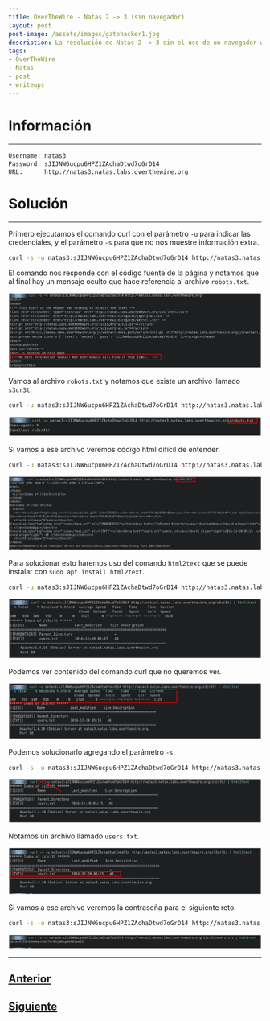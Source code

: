 ```yaml
---
title: OverTheWire - Natas 2 -> 3 (sin navegador)
layout: post
post-image: /assets/images/gatohacker1.jpg 
description: La resolución de Natas 2 -> 3 sin el uso de un navegador web.
tags:
- OverTheWire
- Natas
- post
- writeups
---
```

# Información
---

```
Username: natas3
Password: sJIJNW6ucpu6HPZ1ZAchaDtwd7oGrD14
URL:      http://natas3.natas.labs.overthewire.org
```

# Solución
---

Primero ejecutamos el comando curl con el parámetro `-u` para indicar las credenciales, y el parámetro `-s` para que no nos muestre información extra. 

```bash
curl -s -u natas3:sJIJNW6ucpu6HPZ1ZAchaDtwd7oGrD14 http://natas3.natas.labs.overthewire.org/
```

El comando nos responde con el código fuente de la página y notamos que al final hay un mensaje oculto que hace referencia al archivo `robots.txt`.

![](/assets/images/images-otw-natas/natas2->3-1.png)


Vamos al archivo `robots.txt` y notamos que existe un archivo llamado `s3cr3t`.

```bash
curl -u natas3:sJIJNW6ucpu6HPZ1ZAchaDtwd7oGrD14 http://natas3.natas.labs.overthewire.org/robots.txt
```

![](/assets/images/images-otw-natas/natas2->3-2.png)

Si vamos a ese archivo veremos código html difícil de entender.

```bash
curl -u natas3:sJIJNW6ucpu6HPZ1ZAchaDtwd7oGrD14 http://natas3.natas.labs.overthewire.org/robots.txt
```

![](/assets/images/images-otw-natas/natas2->3-3.png)

Para solucionar esto haremos uso del comando `html2text` que se puede instalar con `sudo apt install html2text`.

```bash
curl -u natas3:sJIJNW6ucpu6HPZ1ZAchaDtwd7oGrD14 http://natas3.natas.labs.overthewire.org/s3cr3t/ | html2text
```

![](/assets/images/images-otw-natas/natas2->3-4.png)

Podemos ver contenido del comando curl que no queremos ver.

![](/assets/images/images-otw-natas/natas2->3-5.png)

Podemos solucionarlo agregando el parámetro `-s`.

```bash
curl -s -u natas3:sJIJNW6ucpu6HPZ1ZAchaDtwd7oGrD14 http://natas3.natas.labs.overthewire.org/s3cr3t/ | html2text
```

![](/assets/images/images-otw-natas/natas2->3-6.png)

Notamos un archivo llamado `users.txt`.

![](/assets/images/images-otw-natas/natas2->3-7.png)

Si vamos a ese archivo veremos la contraseña para el siguiente reto.

```bash
curl -s -u natas3:sJIJNW6ucpu6HPZ1ZAchaDtwd7oGrD14 http://natas3.natas.labs.overthewire.org/s3cr3t/users.txt | html2text
```

![](/assets/images/images-otw-natas/natas2->3-8.png)

---

## [Anterior](/blog/level-1-2)
## [Siguiente](/blog/level-3-4)